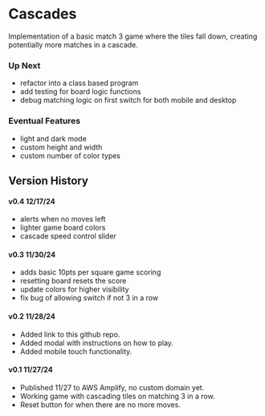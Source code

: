 # Cascades
Implementation of a basic match 3 game where the tiles fall down, creating potentially more matches in a cascade.  

### Up Next
- refactor into a class based program
- add testing for board logic functions
- debug matching logic on first switch for both mobile and desktop

### Eventual Features

- light and dark mode
- custom height and width
- custom number of color types


## Version History
#### v0.4 12/17/24
- alerts when no moves left
- lighter game board colors
- cascade speed control slider

#### v0.3 11/30/24
- adds basic 10pts per square game scoring
- resetting board resets the score
- update colors for higher visibility
- fix bug of allowing switch if not 3 in a row


#### v0.2 11/28/24
- Added link to this github repo.
- Added modal with instructions on how to play.
- Added mobile touch functionality.

#### v0.1 11/27/24
- Published 11/27 to AWS Amplify, no custom domain yet.
- Working game with cascading tiles on matching 3 in a row. 
- Reset button for when there are no more moves.